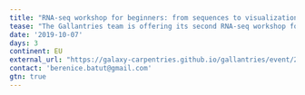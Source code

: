 ```yaml
---
title: "RNA-seq workshop for beginners: from sequences to visualization using Galaxy and R" 
tease: "The Gallantries team is offering its second RNA-seq workshop for beginners on October 7-9th. This workshop will be delivered simultaneously at 3 locations across Europe (Rotterdam, NL; Thessaloniki, GR; Tartu, EE)."
date: '2019-10-07'
days: 3
continent: EU
external_url: "https://galaxy-carpentries.github.io/gallantries/event/2019-08-27-second-gallantries-workshop/"
contact: 'berenice.batut@gmail.com'
gtn: true
---
```


